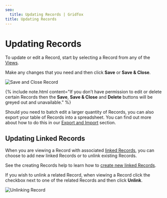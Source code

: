 ```yaml
---
seo:
  title: Updating Records | Gridfox
title: Updating Records
---
```

# Updating Records

To update or edit a Record, start by selecting a Record from any of the [Views](/gridfox-project/an-introduction-to-views).

Make any changes that you need and then click **Save** or **Save & Close**.

![Save and Close Record](/assets/images/save-close-record_rs.gif "Save and Close Record")

{% include note.html content="If you don’t have permission to edit or delete certain Records then the **Save**, **Save & Close** and **Delete** buttons will be greyed out and unavailable." %}

Should you need to batch edit a larger quantity of Records, you can also export your table of Records into a spreadsheet. You can find out more about how to do this in our [Export and Import](/gridfox-project/import-export) section.

## Updating Linked Records

When you are viewing a Record with associated [linked Records](/gridfox-project/linked-records), you can choose to add new linked Records or to unlink existing Records.

See the creating Records help to learn how to [create new linked Records](/gridfox-project/creating-records#creating-linked-records).

If you wish to unlink a related Record, when viewing a Record click the checkbox next to one of the related Records and then click **Unlink**.

![Unlinking Record](/assets/images/unlinking-record_rs.gif "Unlinking Record")